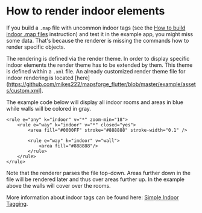 # How to render indoor elements

If you build a `.map` file with uncommon indoor tags (see the [How to build indoor .map files](https://github.com/mikes222/mapsforge_flutter/blob/master/mapsforge_flutter/doc/create_indoor_map_files.md) instruction) and test it in the example app, you might miss some data.
That's because the renderer is missing the commands how to render specific objects.

The rendering is defined via the render theme.
In order to display specific indoor elements the render theme has to be extended by them.
This theme is defined within a `.xml` file.
An already customized render theme file for indoor rendering is located [here](https://github.com/mikes222/mapsforge_flutter/blob/master/example/assets/custom.xml].

The example code below will display all indoor rooms and areas in blue while walls will be colored in gray.
```
<rule e="any" k="indoor" v="*" zoom-min="18">
    <rule e="way" k="indoor" v="*" closed="yes">
        <area fill="#0000FF" stroke="#888888" stroke-width="0.1" />

        <rule e="way" k="indoor" v="wall">
            <area fill="#888888"/>
        </rule>
    </rule>
</rule>
```

Note that the renderer parses the file top-down.
Areas further down in the file will be rendered later and thus over areas further up.
In the example above the walls will cover over the rooms.

More information about indoor tags can be found here: [Simple Indoor Tagging](https://wiki.openstreetmap.org/wiki/Simple_Indoor_Tagging#Multi-level_features_and_repeated_features).
